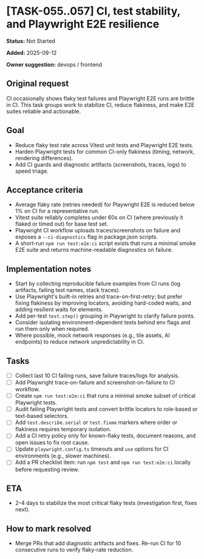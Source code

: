 # [TASK-055..057] CI, test stability, and Playwright E2E resilience

**Status:** Not Started

**Added:** 2025-09-12

**Owner suggestion:** devops / frontend

## Original request

CI occasionally shows flaky test failures and Playwright E2E runs are brittle in CI. This task groups work to stabilize CI, reduce flakiness, and make E2E suites reliable and actionable.

## Goal

- Reduce flaky test rate across Vitest unit tests and Playwright E2E tests.
- Harden Playwright tests for common CI-only flakiness (timing, network, rendering differences).
- Add CI guards and diagnostic artifacts (screenshots, traces, logs) to speed triage.

## Acceptance criteria

- Average flaky rate (retries needed) for Playwright E2E is reduced below 1% on CI for a representative run.
- Vitest suite reliably completes under 60s on CI (where previously it flaked or timed out) for base test set.
- Playwright CI workflow uploads traces/screenshots on failure and exposes a `--ci-diagnostics` flag in package.json scripts.
- A short-run `npm run test:e2e:ci` script exists that runs a minimal smoke E2E suite and returns machine-readable diagnostics on failure.

## Implementation notes

- Start by collecting reproducible failure examples from CI runs (log artifacts, failing test names, stack traces).
- Use Playwright's built-in retries and trace-on-first-retry; but prefer fixing flakiness by improving locators, avoiding hard-coded waits, and adding resilient waits for elements.
- Add per-test `test.step()` grouping in Playwright to clarify failure points.
- Consider isolating environment-dependent tests behind env flags and run them only when required.
- Where possible, mock network responses (e.g., tile assets, AI endpoints) to reduce network unpredictability in CI.

## Tasks

- [ ] Collect last 10 CI failing runs, save failure traces/logs for analysis.
- [ ] Add Playwright trace-on-failure and screenshot-on-failure to CI workflow.
- [ ] Create `npm run test:e2e:ci` that runs a minimal smoke subset of critical Playwright tests.
- [ ] Audit failing Playwright tests and convert brittle locators to role-based or text-based selectors.
- [ ] Add `test.describe.serial` or `test.fixme` markers where order or flakiness requires temporary isolation.
- [ ] Add a CI retry policy only for known-flaky tests, document reasons, and open issues to fix root cause.
- [ ] Update `playwright.config.ts` timeouts and `use` options for CI environments (e.g., slower machines).
- [ ] Add a PR checklist item: run `npm test` and `npm run test:e2e:ci` locally before requesting review.

## ETA

- 2–4 days to stabilize the most critical flaky tests (investigation first, fixes next).

## How to mark resolved

- Merge PRs that add diagnostic artifacts and fixes. Re-run CI for 10 consecutive runs to verify flaky-rate reduction.
